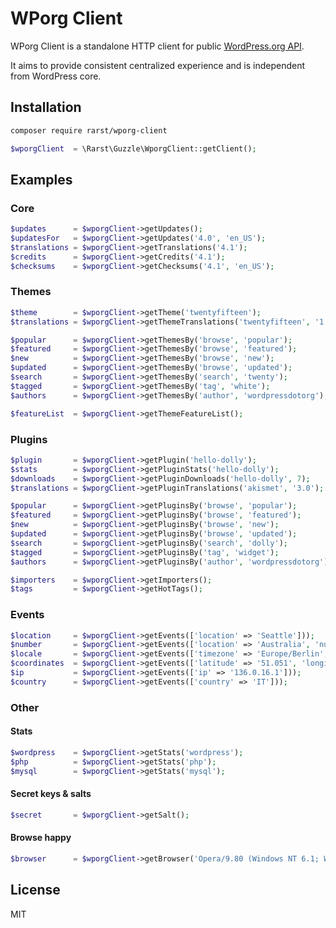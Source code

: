 # WPorg Client

WPorg Client is a standalone HTTP client for public [WordPress.org API](http://codex.wordpress.org/WordPress.org_API).

It aims to provide consistent centralized experience and is independent from WordPress core.

## Installation

```bash
composer require rarst/wporg-client
```

```php
$wporgClient  = \Rarst\Guzzle\WporgClient::getClient();
```

## Examples

### Core

```php
$updates      = $wporgClient->getUpdates();
$updatesFor   = $wporgClient->getUpdates('4.0', 'en_US');
$translations = $wporgClient->getTranslations('4.1');
$credits      = $wporgClient->getCredits('4.1');
$checksums    = $wporgClient->getChecksums('4.1', 'en_US');
```

### Themes

```php
$theme        = $wporgClient->getTheme('twentyfifteen');
$translations = $wporgClient->getThemeTranslations('twentyfifteen', '1.0');

$popular      = $wporgClient->getThemesBy('browse', 'popular');
$featured     = $wporgClient->getThemesBy('browse', 'featured');
$new          = $wporgClient->getThemesBy('browse', 'new');
$updated      = $wporgClient->getThemesBy('browse', 'updated');
$search       = $wporgClient->getThemesBy('search', 'twenty');
$tagged       = $wporgClient->getThemesBy('tag', 'white');
$authors      = $wporgClient->getThemesBy('author', 'wordpressdotorg');

$featureList  = $wporgClient->getThemeFeatureList();
```

### Plugins

```php
$plugin       = $wporgClient->getPlugin('hello-dolly');
$stats        = $wporgClient->getPluginStats('hello-dolly');
$downloads    = $wporgClient->getPluginDownloads('hello-dolly', 7);
$translations = $wporgClient->getPluginTranslations('akismet', '3.0');

$popular      = $wporgClient->getPluginsBy('browse', 'popular');
$featured     = $wporgClient->getPluginsBy('browse', 'featured');
$new          = $wporgClient->getPluginsBy('browse', 'new');
$updated      = $wporgClient->getPluginsBy('browse', 'updated');
$search       = $wporgClient->getPluginsBy('search', 'dolly');
$tagged       = $wporgClient->getPluginsBy('tag', 'widget');
$authors      = $wporgClient->getPluginsBy('author', 'wordpressdotorg');

$importers    = $wporgClient->getImporters();
$tags         = $wporgClient->getHotTags();
```

### Events

```php
$location     = $wporgClient->getEvents(['location' => 'Seattle']));
$number       = $wporgClient->getEvents(['location' => 'Australia', 'number' => 5]));
$locale       = $wporgClient->getEvents(['timezone' => 'Europe/Berlin', 'locale' => 'de_DE', 'location' => 'Dresden']));
$coordinates  = $wporgClient->getEvents(['latitude' => '51.051', 'longitude' => '13.738']));
$ip           = $wporgClient->getEvents(['ip' => '136.0.16.1']));
$country      = $wporgClient->getEvents(['country' => 'IT']));
```

### Other

#### Stats

```php
$wordpress    = $wporgClient->getStats('wordpress');
$php          = $wporgClient->getStats('php');
$mysql        = $wporgClient->getStats('mysql');
```

#### Secret keys & salts

```php
$secret       = $wporgClient->getSalt();
```

#### Browse happy

```php
$browser      = $wporgClient->getBrowser('Opera/9.80 (Windows NT 6.1; WOW64) Presto/2.12.388 Version/12.17');
```

## License

MIT